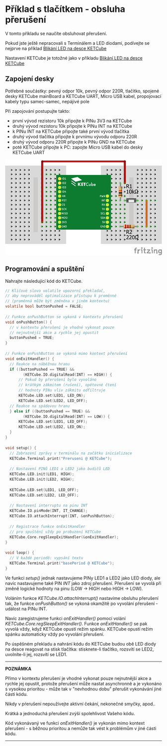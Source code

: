 # Příklad s tlačítkem - obsluha přerušení

V tomto příkladu se naučíte obsluhovat přerušení. 

Pokud jste ještě nepracovali s Terminálem a LED diodami, podívejte se nejprve na příklad [Blikání LED na desce KETCube](example_onBoardLED.md)

Nastavení KETCube je totožné jako v příkladu [Blikání LED na desce KETCube](example_onBoardLED.md)

## Zapojení desky

Potřebné součástky: pevný odpor 10k, pevný odpor 220R, tlačítko, spojené desky KETCube mainBoard a KETCube UART, Micro USB kabel, propojovací kabely typu samec-samec, nepájivé pole

Při zapojování postupujte takto:
  * první vývod rezistoru 10k připojte k PINu 3V3 na KETCube
  * druhý vývod rezistoru 10k připojte k PINu INT na KETCube
  * k PINu INT na KETCube připojte také první vývod tlačítka
  * druhý vývod tlačítka připojte k prvnímu vývodu odporu 220R
  * druhý vývod odporu 220R připojte k PINu GND na KETCube
  * poté KETCube připojte k PC: zapojte Micro USB kabel do desky KETCube UART

![zapojeni](img/buttonLED.png)

## Programování a spuštění

Nahrajte následující kód do KETCube.

```c
// Klíčové slovo volatile upozorní překladač,
// aby neprováděl optimalizace přístupu k proměnné
// (proměnná může být změněna v jiném kontextu)
volatile bool buttonPushed = FALSE; 

// Funkce onPushButton se vykoná v kontextu přerušení
void onPushButton() {
  // v kontextu přerušení je vhodné vykonat pouze 
  // nejnutnější akce a rychle jej opustit 
  buttonPushed = TRUE;
}

// Funkce onPushButton se vykoná mimo kontext přerušení
void onExitHandler() {
  // Reakce na náběžnou hranu
  if ((buttonPushed == TRUE) && 
        (KETCube.IO.digitalRead(INT) == HIGH)) {
      // Pokud by přerušení bylo vyvoláno 
      // krátkým zákmitem (rušení), opětovné čtení
      // hodnoty PINu vliv zákmitu odfiltruje
      KETCube.LED.set(LED1, LED_ON);
      KETCube.LED.set(LED2, LED_OFF);
  // Reakce na spádovou hranu
  } else if ((buttonPushed == TRUE) && 
        (KETCube.IO.digitalRead(INT) == LOW)) {
      KETCube.LED.set(LED1, LED_OFF);
      KETCube.LED.set(LED2, LED_ON);
  }
}

void setup() {
  // Zobrazení zprávy v terminálu na začátku inicializace
  KETCube.Terminal.print("Preruseni @ KETCube");

  // Nastavení PINů LED1 a LED2 jako budičů LED
  KETCube.LED.init(LED1, HIGH);
  KETCube.LED.init(LED2, HIGH);
  
  KETCube.LED.set(LED1, LED_OFF);
  KETCube.LED.set(LED2, LED_OFF);

  // Nastavení interruptu na pinu INT
  KETCube.IO.pinMode(INT, IT_CHANGE);
  KETCube.IO.attachInterrupt(INT, &onPushButton);

  // Registrace funkce onExitHandler 
  // pro spuštění vždy po probuzení KETCube
  KETCube.Core.regSleepExitHandler(&onExitHandler);
}

void loop() {
  // V každé periodě: vypsání textu
  KETCube.Terminal.print("basePeriod @ KETCube");
}
```

Ve funkci *setup()* jednak nastavujeme PINy LED1 a LED2 jako LED diody, ale navíc nastavujeme také PIN *INT* jako zdroj přerušení. Přerušení se vyvolá při změně logické hodnoty na pinu (LOW -> HIGH nebo HIGH -> LOW).

Voláním funkce *KETCube.IO.attachInterrupt()* nastavíme obsluhu přerušení tak, že funkce *onPushButton()* se vykoná okamžitě po vyvolání přerušení - událost na PINu INT.

Navíc zaregistrujeme funkci *onExitHandler()* pomocí volání *KETCube.Core.regSleepExitHandler()*. Funkce *onExitHandler()* se pak vyvolá vždy, když KETCube opustí režim spánku. KETCube opustí režim spánku automaticky vždy po vyvolání přerušení.

Po úspěšném překladu a nahrání kódu do KETCube budou obě LED diody na desce reagovat na stisk tlačítka: stisknete-li tlačítko, rozsvítí se LED2, uvolníte-li jej, rozsvítí se LED1.

---
**POZNÁMKA**

Přímo v kontextu přerušení je vhodné vykonat pouze nejnutnější akce a rychle jej opustit, protože přerušení může nastat asynchronně a je vykonáno s vysokou prioritou - může tak v "nevhodnou dobu" přerušit vykonávání jiné části kódu. 

Nikdy v pŕerušení nepoužívejte aktivní čekání, nekonečné smyčky, apod..

Krátká a jednoduchá přerušení zvýší spolehlivost Vašeho kódu.

Kód vykonávaný ve funkci *onExitHandler()* je vykonán mimo kontext přerušení - s běžnou prioritou a nemůže tak vést k problémům v jiné ćásti kódu.

---
